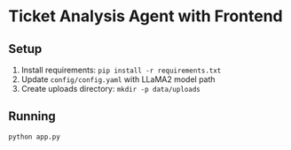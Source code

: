 # Ticket Analysis Agent with Frontend

## Setup
1. Install requirements: `pip install -r requirements.txt`
2. Update `config/config.yaml` with LLaMA2 model path
3. Create uploads directory: `mkdir -p data/uploads`

## Running
```bash
python app.py